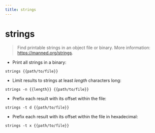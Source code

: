 ```yaml
---
title: strings
---
```

# strings

> Find printable strings in an object file or binary.
> More information: <https://manned.org/strings>.

- Print all strings in a binary:

`strings {{path/to/file}}`

- Limit results to strings at least *length* characters long:

`strings -n {{length}} {{path/to/file}}`

- Prefix each result with its offset within the file:

`strings -t d {{path/to/file}}`

- Prefix each result with its offset within the file in hexadecimal:

`strings -t x {{path/to/file}}`
